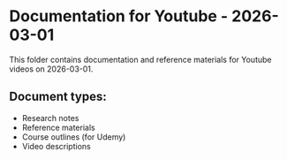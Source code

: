 # Documentation for Youtube - 2026-03-01

This folder contains documentation and reference materials for Youtube videos on 2026-03-01.

## Document types:
- Research notes
- Reference materials
- Course outlines (for Udemy)
- Video descriptions
